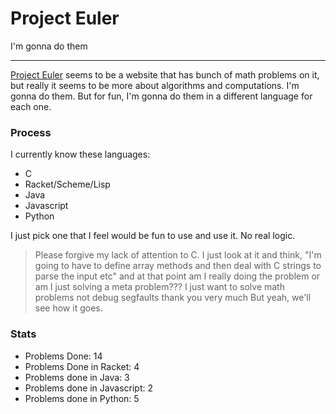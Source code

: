 # Project Euler
I'm gonna do them

---
[Project Euler](https://projecteuler.net/) seems to be a website that has bunch of math problems on it, but really it seems to be more about algorithms and computations. I'm gonna do them. But for fun, I'm gonna do them in a different language for each one. 
### Process
I currently know these languages:
- C
- Racket/Scheme/Lisp
- Java
- Javascript
- Python

I just pick one that I feel would be fun to use and use it. No real logic.
> Please forgive my lack of attention to C. I just look at it and think, "I'm going to have to define array methods and then deal with C strings to parse the input etc" and at that point am I really doing the problem or am I just solving a meta problem??? I just want to solve math problems not debug segfaults thank you very much
But yeah, we'll see how it goes.

### Stats
- Problems Done: 14
- Problems Done in Racket: 4
- Problems done in Java: 3
- Problems done in Javascript: 2
- Problems done in Python: 5